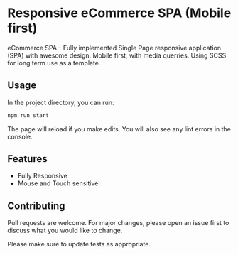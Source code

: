 # Responsive eCommerce SPA (Mobile first)

eCommerce SPA - Fully implemented Single Page responsive application (SPA) with awesome design. Mobile first, with media querries. Using SCSS for long term use as a template.

## Usage

In the project directory, you can run:

```bash
npm run start
```

The page will reload if you make edits.
You will also see any lint errors in the console.

## Features

- Fully Responsive
- Mouse and Touch sensitive

## Contributing

Pull requests are welcome. For major changes, please open an issue first to discuss what you would like to change.

Please make sure to update tests as appropriate.
